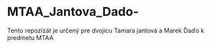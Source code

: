 # MTAA_Jantova_Dado-
Tento repozizát je určený pre dvojicu Tamara jantová a Marek Ďaďo k predmetu MTAA
